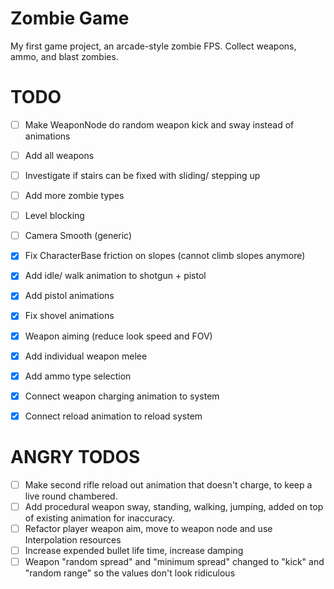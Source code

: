 # Zombie Game

My first game project, an arcade-style zombie FPS. Collect weapons, ammo, and blast zombies.

# TODO

- [ ] Make WeaponNode do random weapon kick and sway instead of animations
- [ ] Add all weapons
- [ ] Investigate if stairs can be fixed with sliding/ stepping up
- [ ] Add more zombie types
- [ ] Level blocking
- [ ] Camera Smooth (generic)
- [X] Fix CharacterBase friction on slopes (cannot climb slopes anymore)
- [X] Add idle/ walk animation to shotgun + pistol
- [x] Add pistol animations
- [x] Fix shovel animations
- [X] Weapon aiming (reduce look speed and FOV)
- [X] Add individual weapon melee
- [X] Add ammo type selection
- [X] Connect weapon charging animation to system
- [X] Connect reload animation to reload system


# ANGRY TODOS

- [ ] Make second rifle reload out animation that doesn't charge, to keep a live
      round chambered.
- [ ] Add procedural weapon sway, standing, walking, jumping, added on top of
      existing animation for inaccuracy.
- [ ] Refactor player weapon aim, move to weapon node and use Interpolation resources
- [ ] Increase expended bullet life time, increase damping
- [ ] Weapon "random spread" and "minimum spread" changed to "kick" and "random range"
      so the values don't look ridiculous
